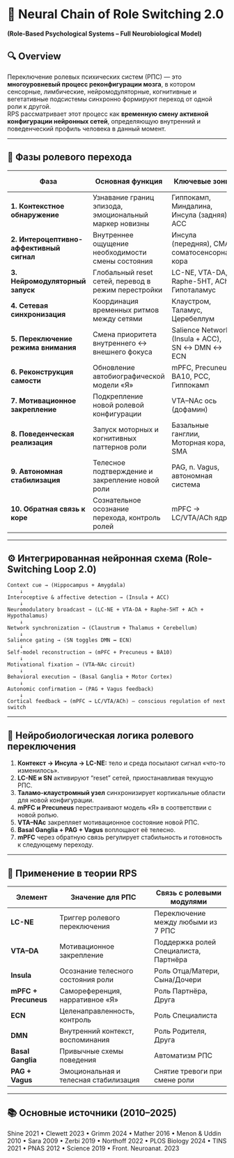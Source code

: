 # 🧠 Neural Chain of Role Switching 2.0  
**(Role-Based Psychological Systems – Full Neurobiological Model)**

## 🔍 Overview  
Переключение ролевых психических систем (РПС) — это **многоуровневый процесс реконфигурации мозга**, в котором сенсорные, лимбические, нейромодуляторные, когнитивные и вегетативные подсистемы синхронно формируют переход от одной роли к другой.  
RPS рассматривает этот процесс как **временную смену активной конфигурации нейронных сетей**, определяющую внутренний и поведенческий профиль человека в данный момент.

---

## 🧩 Фазы ролевого перехода

| Фаза | Основная функция | Ключевые зоны | Ведущие нейромедиаторы | Уровень доказательности |
|------|------------------|----------------|------------------------|--------------------------|
| **1. Контекстное обнаружение** | Узнавание границ эпизода, эмоциональный маркер новизны | Гиппокамп, Миндалина, Инсула (задняя), ACC | — | **Сильный** |
| **2. Интероцептивно-аффективный сигнал** | Внутреннее ощущение необходимости смены состояния | Инсула (передняя), СМА, соматосенсорная кора | — | **Сильный** |
| **3. Нейромодуляторный запуск** | Глобальный reset сетей, перевод в режим перестройки | LC-NE, VTA-DA, Raphe-5HT, ACh, Гипоталамус | NE, DA, 5-HT, ACh | **Сильный** |
| **4. Сетевая синхронизация** | Координация временных ритмов между сетями | Клаустром, Таламус, Церебеллум | NE, DA | **Умеренный** |
| **5. Переключение режима внимания** | Смена приоритета внутреннего ↔ внешнего фокуса | Salience Network (Insula + ACC), SN ↔ DMN ↔ ECN | NE, DA | **Сильный** |
| **6. Реконструкция самости** | Обновление автобиографической модели «Я» | mPFC, Precuneus, BA10, PCC, Гиппокамп | — | **Умеренный** |
| **7. Мотивационное закрепление** | Подкрепление новой ролевой конфигурации | VTA–NAc ось (дофамин) | DA | **Сильный** |
| **8. Поведенческая реализация** | Запуск моторных и когнитивных паттернов роли | Базальные ганглии, Моторная кора, SMA | DA, NE | **Сильный** |
| **9. Автономная стабилизация** | Телесное подтверждение и закрепление новой роли | PAG, n. Vagus, автономная система | NE, 5-HT | **Умеренный** |
| **10. Обратная связь к коре** | Сознательное осознание перехода, контроль ролей | mPFC → LC/VTA/ACh ядра | — | **Спекулятивный / перспективный** |

---

## ⚙️ Интегрированная нейронная схема (Role-Switching Loop 2.0)

```
Context cue → (Hippocampus + Amygdala)
    ↓
Interoceptive & affective detection → (Insula + ACC)
    ↓
Neuromodulatory broadcast → (LC-NE + VTA-DA + Raphe-5HT + ACh + Hypothalamus)
    ↓
Network synchronization → (Claustrum + Thalamus + Cerebellum)
    ↓
Salience gating → (SN toggles DMN ↔ ECN)
    ↓
Self-model reconstruction → (mPFC + Precuneus + BA10)
    ↓
Motivational fixation → (VTA–NAc circuit)
    ↓
Behavioral execution → (Basal Ganglia + Motor Cortex)
    ↓
Autonomic confirmation → (PAG + Vagus feedback)
    ↓
Cortical feedback → (mPFC → LC/VTA/ACh) – conscious regulation of next switch
```

---

## 🧬 Нейробиологическая логика ролевого переключения

1. **Контекст → Инсула → LC-NE:** тело и среда посылают сигнал «что-то изменилось».  
2. **LC-NE и SN** активируют “reset” сетей, приостанавливая текущую РПС.  
3. **Таламо-клаустромный узел** синхронизирует кортикальные области для новой конфигурации.  
4. **mPFC и Precuneus** перестраивают модель «Я» в соответствии с новой ролью.  
5. **VTA–NAc** закрепляет мотивационное состояние новой РПС.  
6. **Basal Ganglia + PAG + Vagus** воплощают её телесно.  
7. **mPFC** через обратную связь регулирует стабильность и готовность к следующему переходу.

---

## 🧠 Применение в теории RPS

| Элемент | Значение для РПС | Связь с ролевыми модулями |
|----------|------------------|---------------------------|
| **LC-NE** | Триггер ролевого переключения | Переключение между любыми из 7 РПС |
| **VTA–DA** | Мотивационное закрепление | Поддержка ролей Специалиста, Партнёра |
| **Insula** | Осознание телесного состояния роли | Роль Отца/Матери, Сына/Дочери |
| **mPFC + Precuneus** | Самореференция, нарративное «Я» | Роль Партнёра, Друга |
| **ECN** | Целенаправленность, контроль | Роль Специалиста |
| **DMN** | Внутренний контекст, воспоминания | Роль Родителя, Друга |
| **Basal Ganglia** | Привычные схемы поведения | Автоматизм РПС |
| **PAG + Vagus** | Эмоциональная и телесная стабилизация | Снятие тревоги при смене роли |

---

## 📚 Основные источники (2010–2025)
Shine 2021 • Clewett 2023 • Grimm 2024 • Mather 2016 • Menon & Uddin 2010 • Sara 2009 • Zerbi 2019 • Northoff 2022 • PLOS Biology 2024 • TINS 2021 • PNAS 2012 • Science 2019 • Front. Neuroanat. 2023

